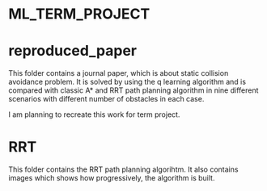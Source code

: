 # ML_TERM_PROJECT

# reproduced_paper
This folder contains a journal paper, which is about static collision avoidance problem. It is solved by using the q learning algorithm and is compared with classic A* and RRT path planning algorithm in nine different scenarios with different number of obstacles in each case.

I am planning to recreate this work for term project.

# RRT
This folder contains the RRT path planning algorihtm. It also contains images which shows how progressively, the algorithm is built.
